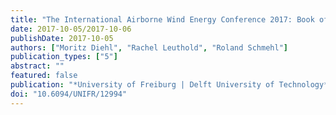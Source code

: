 ```yaml
---
title: "The International Airborne Wind Energy Conference 2017: Book of Abstracts"
date: 2017-10-05/2017-10-06
publishDate: 2017-10-05
authors: ["Moritz Diehl", "Rachel Leuthold", "Roland Schmehl"]
publication_types: ["5"]
abstract: ""
featured: false
publication: "*University of Freiburg | Delft University of Technology*"
doi: "10.6094/UNIFR/12994"
---
```


